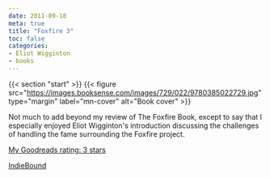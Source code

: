 ```yaml
---
date: 2011-09-10
meta: true
title: "Foxfire 3"
toc: false
categories:
- Eliot Wigginton
- books
---
```


{{< section "start" >}}
{{< figure src="https://images.booksense.com/images/729/022/9780385022729.jpg" type="margin" label="mn-cover" alt="Book cover" >}}

Not much to add beyond my review of The Foxfire Book, except to say that I especially enjoyed Eliot Wigginton's introduction discussing the challenges of handling the fame surrounding the Foxfire project.

[My Goodreads rating: 3 stars](https://www.goodreads.com/review/show/202935117)  

[IndieBound](https://www.indiebound.org/book/9780385022729)
